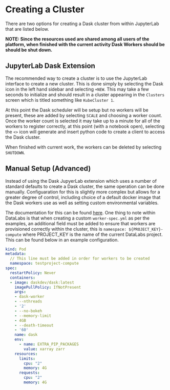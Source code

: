 # Creating a Cluster

There are two options for creating a Dask cluster from within JupyterLab that
are listed below.

**NOTE: Since the resources used are shared among all users of the platform,
when finished with the current activity Dask Workers should be should be shut
down.**

## JupyterLab Dask Extension

The recommended way to create a cluster is to use the JupyterLab interface to
create a new cluster. This is done simply by selecting the Dask icon in the
left hand sidebar and selecting `+NEW`. This may take a few seconds to
initialize and should result in a cluster appearing in the `Clusters` screen
which is titled something like `KubeCluster 1`.

At this point the Dask scheduler will be setup but no workers will be present,
these are added by selecting `SCALE` and choosing a worker count. Once the
worker count is selected it may take up to a minute for all of the workers to
register correctly, at this point (with a notebook open), selecting the `<>`
icon will generate and insert python code to create a client to access the Dask
cluster.

When finished with current work, the workers can be deleted by selecting
`SHUTDOWN`.

## Manual Setup (Advanced)

Instead of using the Dask JupyerLab extension which uses a number of standard
defaults to create a Dask cluster, the same operation can be done manually.
Configuaration for this is slightly more complex but allows for a greater degree
of control, including choice of a default docker image that the Dask workers use
as well as setting custom environmental variables.

The documentation for this can be found [here](https://kubernetes.dask.org/en/latest/).
One thing to note within DataLabs is that when creating a custom `worker-spec.yml`
as per the examples, an additional field must be added to ensure that workers are
provisioned correctly within the cluster, this is `namespace:
${PROJECT_KEY}-compute` where PROJECT_KEY is the name of the current DataLabs
project. This can be found below in an example configuration.

```yaml
kind: Pod
metadata:
  // This line must be added in order for workers to be created
  namespace: testproject-compute
spec:
  restartPolicy: Never
  containers:
  - image: daskdev/dask:latest
    imagePullPolicy: IfNotPresent
    args:
    - dask-worker
    - --nthreads
    - '2'
    - --no-bokeh
    - --memory-limit
    - 4GB
    - --death-timeout
    - '60'
    name: dask
    env:
      - name: EXTRA_PIP_PACKAGES
        value: xarray zarr
    resources:
      limits:
        cpu: "2"
        memory: 4G
      requests:
        cpu: "2"
        memory: 4G
```
